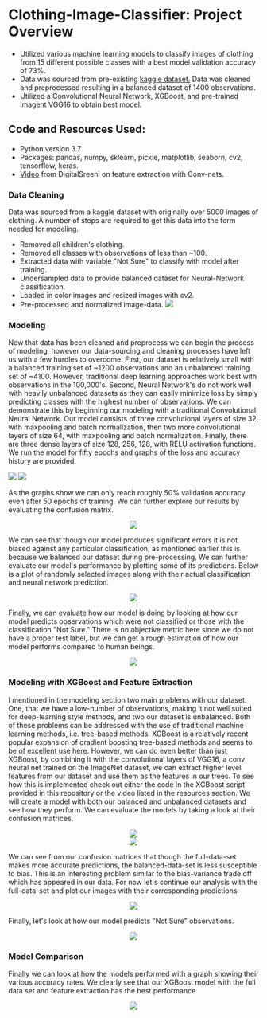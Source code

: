 # Clothing-Image-Classifier: Project Overview
- Utilized various machine learning models to classify images of clothing from 15 different possible classes with a best model validation accuracy of 73%. 
- Data was sourced from pre-existing [kaggle dataset.](https://www.kaggle.com/agrigorev/clothing-dataset-full) Data was cleaned and preprocessed resulting in a balanced dataset of 1400 observations. 
- Utilized a Convolutional Neural Network, XGBoost, and pre-trained imagent VGG16 to obtain best model. 

## Code and Resources Used:
- Python version 3.7
- Packages: pandas, numpy, sklearn, pickle, matplotlib, seaborn, cv2, tensorflow, keras.
- [Video](https://www.youtube.com/watch?v=9GzfUzJeyi0&) from DigitalSreeni on feature extraction with Conv-nets.

### Data Cleaning 
Data was sourced from a kaggle dataset with originally over 5000 images of clothing. A number of steps are required to get this data into the form needed for modeling.
- Removed all children's clothing. 
- Removed all classes with observations of less than ~100.
- Extracted data with variable "Not Sure" to classify with model after training. 
- Undersampled data to provide balanced dataset for Neural-Network classification.
- Loaded in color images and resized images with cv2.
- Pre-processed and normalized image-data.
![](https://github.com/AdamSabol89/Clothing-Image-Classifier/blob/main/figures/data_comparison.png)

### Modeling 
Now that data has been cleaned and preprocess we can begin the process of modeling, however our data-sourcing and cleaning processes have left us with a few hurdles to overcome. First, our dataset is relatively small with a balanced training set of ~1200 observations and an unbalanced training set of ~4100. However, traditional deep learning approaches work best with observations in the 100,000's. Second, Neural Network's do not work well with heavily unbalanced datasets as they can easily minimize loss by simply predicting classes with the highest number of observations. We can demonstrate this by beginning our modeling with a traditional Convolutional Neural Network. Our model consists of three convolutional layers of size 32, with maxpooling and batch normalization, then two more convolutional layers of size 64, with maxpooling and batch normalization. Finally, there are three dense layers of size 128, 256, 128, with RELU activation functions. We run the model for fifty epochs and graphs of the loss and accuracy history are provided.

![](https://github.com/AdamSabol89/Clothing-Image-Classifier/blob/main/figures/Figure_4.png) ![](https://github.com/AdamSabol89/Clothing-Image-Classifier/blob/main/figures/Figure_5.png)

As the graphs show we can only reach roughly 50% validation accuracy even after 50 epochs of training. We can further explore our results by evaluating the confusion matrix. 

<div style="text-align:center"><img src="https://github.com/AdamSabol89/Clothing-Image-Classifier/blob/main/figures/Conv_Net_CM.png" /></div>

We can see that though our model produces significant errors it is not biased against any particular classification, as mentioned earlier this is because we balanced our dataset during pre-processing. We can further evaluate our model's performance by plotting some of its predictions. Below is a plot of randomly selected images along with their actual classification and neural network prediction.

<div style="text-align:center"><img src="https://github.com/AdamSabol89/Clothing-Image-Classifier/blob/main/figures/Conv_net_Preds.png" /></div>

Finally, we can evaluate how our model is doing by looking at how our model predicts observations which were not classified or those with the classification "Not Sure." There is no objective metric here since we do not have a proper test label, but we can get a rough estimation of how our model performs compared to human beings. 

<div style="text-align:center"><img src="https://github.com/AdamSabol89/Clothing-Image-Classifier/blob/main/figures/Conv_Net_ns_preds.png" /></div>

### Modeling with XGBoost and Feature Extraction
I mentioned in the modeling section two main problems with our dataset. One, that we have a low-number of observations, making it not well suited for deep-learning style methods, and two our dataset is unbalanced. Both of these problems can be addressed with the use of traditional machine learning methods, i.e. tree-based methods. XGBoost is a relatively recent popular expansion of gradient boosting tree-based methods and seems to be of excellent use here. However, we can do even better than just XGBoost, by combining it with the convolutional layers of VGG16, a conv neural net trained on the ImageNet dataset, we can extract higher level features from our dataset and use them as the features in our trees. To see how this is implemented check out either the code in the XGBoost script provided in this repository or the video listed in the resources section. We will create a model with both our balanced and unbalanced datasets and see how they perform. We can evaluate the models by taking a look at their confusion matrices.

<div style="text-align:center"><img src="https://github.com/AdamSabol89/Clothing-Image-Classifier/blob/main/figures/XGBoost_CM_Balanced.png" /></div>
<div style="text-align:center"><img src="https://github.com/AdamSabol89/Clothing-Image-Classifier/blob/main/figures/XGBoost_CM_full.png" /></div>

We can see from our confusion matrices that though the full-data-set makes more accurate predictions, the balanced-data-set is less susceptible to bias. This is an interesting problem similar to the bias-variance trade off which has appeared in our data. For now let's continue our analysis with the full-data-set and plot our images with their corresponding predictions. 

<div style="text-align:center"><img src="https://github.com/AdamSabol89/Clothing-Image-Classifier/blob/main/figures/xgboost_predictions.png" /></div>

Finally, let's look at how our model predicts "Not Sure" observations. 

<div style="text-align:center"><img src="https://github.com/AdamSabol89/Clothing-Image-Classifier/blob/main/figures/xgboost_ns_predictions.png" /></div>

### Model Comparison 
Finally we can look at how the models performed with a graph showing their various accuracy rates. We clearly see that our XGBoost model with the full data set and feature extraction has the best performance. 

<div style="text-align:center"><img src="https://github.com/AdamSabol89/Clothing-Image-Classifier/blob/main/figures/Figure_12.png" /></div>
